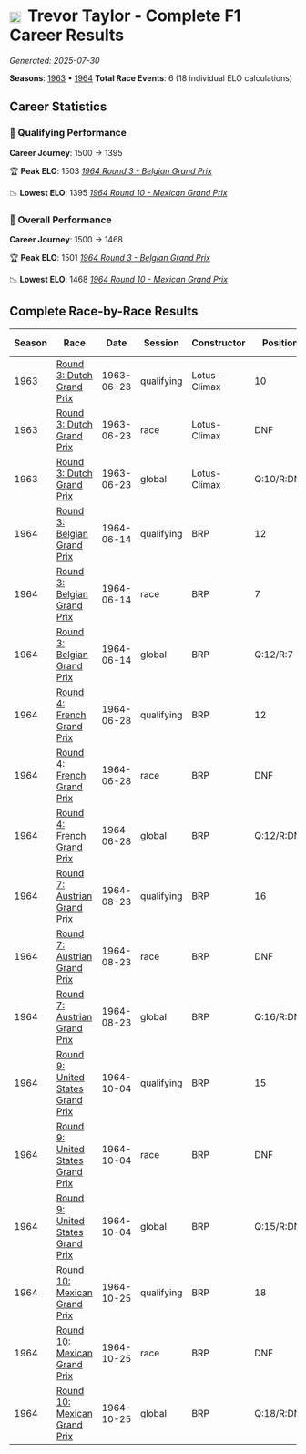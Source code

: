 # <img src="https://upload.wikimedia.org/wikipedia/commons/thumb/8/83/Flag_of_the_United_Kingdom_%283-5%29.svg/512px-Flag_of_the_United_Kingdom_%283-5%29.svg.png?20250726143817" alt="United Kingdom" width="20" height="auto" style="vertical-align: middle; margin-right: 5px;" onerror="this.outerHTML='🇬🇧'; this.style.marginRight='5px';"/> Trevor Taylor - Complete F1 Career Results

*Generated: 2025-07-30*

**Seasons**: [1963](../seasons/1963-season-report.md) • [1964](../seasons/1964-season-report.md)
**Total Race Events**: 6 (18 individual ELO calculations)

## Career Statistics

### 🏁 Qualifying Performance
**Career Journey**: 1500 → 1395

🏆 **Peak ELO**: 1503
   *[1964 Round 3 - Belgian Grand Prix](../seasons/1964-season-report.md#round-3-belgian-grand-prix)*

📉 **Lowest ELO**: 1395
   *[1964 Round 10 - Mexican Grand Prix](../seasons/1964-season-report.md#round-10-mexican-grand-prix)*

### 🌟 Overall Performance
**Career Journey**: 1500 → 1468

🏆 **Peak ELO**: 1501
   *[1964 Round 3 - Belgian Grand Prix](../seasons/1964-season-report.md#round-3-belgian-grand-prix)*

📉 **Lowest ELO**: 1468
   *[1964 Round 10 - Mexican Grand Prix](../seasons/1964-season-report.md#round-10-mexican-grand-prix)*


## Complete Race-by-Race Results

| Season | Race | Date | Session | Constructor | Position | Starting ELO | ELO Change | Final ELO | Teammate |
|--------|------|------|---------|-------------|----------|--------------|------------|-----------|----------|
| 1963 | [Round 3: Dutch Grand Prix](../seasons/1963-season-report.md#round-3-dutch-grand-prix) | 1963-06-23 | qualifying | Lotus-Climax | 10 | 1500 | -32 | 1468 | <img src="https://upload.wikimedia.org/wikipedia/commons/thumb/8/83/Flag_of_the_United_Kingdom_%283-5%29.svg/512px-Flag_of_the_United_Kingdom_%283-5%29.svg.png?20250726143817" alt="United Kingdom" width="20" height="auto" style="vertical-align: middle; margin-right: 5px;" onerror="this.outerHTML='🇬🇧'; this.style.marginRight='5px';"/> Jim Clark |
| 1963 | [Round 3: Dutch Grand Prix](../seasons/1963-season-report.md#round-3-dutch-grand-prix) | 1963-06-23 | race | Lotus-Climax | DNF | 1500 | N/A | 1500 | <img src="https://upload.wikimedia.org/wikipedia/commons/thumb/8/83/Flag_of_the_United_Kingdom_%283-5%29.svg/512px-Flag_of_the_United_Kingdom_%283-5%29.svg.png?20250726143817" alt="United Kingdom" width="20" height="auto" style="vertical-align: middle; margin-right: 5px;" onerror="this.outerHTML='🇬🇧'; this.style.marginRight='5px';"/> Jim Clark |
| 1963 | [Round 3: Dutch Grand Prix](../seasons/1963-season-report.md#round-3-dutch-grand-prix) | 1963-06-23 | global | Lotus-Climax | Q:10/R:DNF | 1500 | -10 | 1490 | <img src="https://upload.wikimedia.org/wikipedia/commons/thumb/8/83/Flag_of_the_United_Kingdom_%283-5%29.svg/512px-Flag_of_the_United_Kingdom_%283-5%29.svg.png?20250726143817" alt="United Kingdom" width="20" height="auto" style="vertical-align: middle; margin-right: 5px;" onerror="this.outerHTML='🇬🇧'; this.style.marginRight='5px';"/> Jim Clark |
| 1964 | [Round 3: Belgian Grand Prix](../seasons/1964-season-report.md#round-3-belgian-grand-prix) | 1964-06-14 | qualifying | BRP | 12 | 1468 | +35 | 1503 | <img src="https://upload.wikimedia.org/wikipedia/commons/thumb/8/83/Flag_of_the_United_Kingdom_%283-5%29.svg/512px-Flag_of_the_United_Kingdom_%283-5%29.svg.png?20250726143817" alt="United Kingdom" width="20" height="auto" style="vertical-align: middle; margin-right: 5px;" onerror="this.outerHTML='🇬🇧'; this.style.marginRight='5px';"/> Innes Ireland |
| 1964 | [Round 3: Belgian Grand Prix](../seasons/1964-season-report.md#round-3-belgian-grand-prix) | 1964-06-14 | race | BRP | 7 | 1500 | N/A | 1500 | <img src="https://upload.wikimedia.org/wikipedia/commons/thumb/8/83/Flag_of_the_United_Kingdom_%283-5%29.svg/512px-Flag_of_the_United_Kingdom_%283-5%29.svg.png?20250726143817" alt="United Kingdom" width="20" height="auto" style="vertical-align: middle; margin-right: 5px;" onerror="this.outerHTML='🇬🇧'; this.style.marginRight='5px';"/> Innes Ireland |
| 1964 | [Round 3: Belgian Grand Prix](../seasons/1964-season-report.md#round-3-belgian-grand-prix) | 1964-06-14 | global | BRP | Q:12/R:7 | 1490 | +11 | 1501 | <img src="https://upload.wikimedia.org/wikipedia/commons/thumb/8/83/Flag_of_the_United_Kingdom_%283-5%29.svg/512px-Flag_of_the_United_Kingdom_%283-5%29.svg.png?20250726143817" alt="United Kingdom" width="20" height="auto" style="vertical-align: middle; margin-right: 5px;" onerror="this.outerHTML='🇬🇧'; this.style.marginRight='5px';"/> Innes Ireland |
| 1964 | [Round 4: French Grand Prix](../seasons/1964-season-report.md#round-4-french-grand-prix) | 1964-06-28 | qualifying | BRP | 12 | 1503 | -35 | 1467 | <img src="https://upload.wikimedia.org/wikipedia/commons/thumb/8/83/Flag_of_the_United_Kingdom_%283-5%29.svg/512px-Flag_of_the_United_Kingdom_%283-5%29.svg.png?20250726143817" alt="United Kingdom" width="20" height="auto" style="vertical-align: middle; margin-right: 5px;" onerror="this.outerHTML='🇬🇧'; this.style.marginRight='5px';"/> Innes Ireland |
| 1964 | [Round 4: French Grand Prix](../seasons/1964-season-report.md#round-4-french-grand-prix) | 1964-06-28 | race | BRP | DNF | 1500 | N/A | 1500 | <img src="https://upload.wikimedia.org/wikipedia/commons/thumb/8/83/Flag_of_the_United_Kingdom_%283-5%29.svg/512px-Flag_of_the_United_Kingdom_%283-5%29.svg.png?20250726143817" alt="United Kingdom" width="20" height="auto" style="vertical-align: middle; margin-right: 5px;" onerror="this.outerHTML='🇬🇧'; this.style.marginRight='5px';"/> Innes Ireland |
| 1964 | [Round 4: French Grand Prix](../seasons/1964-season-report.md#round-4-french-grand-prix) | 1964-06-28 | global | BRP | Q:12/R:DNF | 1501 | -10 | 1490 | <img src="https://upload.wikimedia.org/wikipedia/commons/thumb/8/83/Flag_of_the_United_Kingdom_%283-5%29.svg/512px-Flag_of_the_United_Kingdom_%283-5%29.svg.png?20250726143817" alt="United Kingdom" width="20" height="auto" style="vertical-align: middle; margin-right: 5px;" onerror="this.outerHTML='🇬🇧'; this.style.marginRight='5px';"/> Innes Ireland |
| 1964 | [Round 7: Austrian Grand Prix](../seasons/1964-season-report.md#round-7-austrian-grand-prix) | 1964-08-23 | qualifying | BRP | 16 | 1467 | -29 | 1439 | <img src="https://upload.wikimedia.org/wikipedia/commons/thumb/8/83/Flag_of_the_United_Kingdom_%283-5%29.svg/512px-Flag_of_the_United_Kingdom_%283-5%29.svg.png?20250726143817" alt="United Kingdom" width="20" height="auto" style="vertical-align: middle; margin-right: 5px;" onerror="this.outerHTML='🇬🇧'; this.style.marginRight='5px';"/> Innes Ireland |
| 1964 | [Round 7: Austrian Grand Prix](../seasons/1964-season-report.md#round-7-austrian-grand-prix) | 1964-08-23 | race | BRP | DNF | 1500 | N/A | 1500 | <img src="https://upload.wikimedia.org/wikipedia/commons/thumb/8/83/Flag_of_the_United_Kingdom_%283-5%29.svg/512px-Flag_of_the_United_Kingdom_%283-5%29.svg.png?20250726143817" alt="United Kingdom" width="20" height="auto" style="vertical-align: middle; margin-right: 5px;" onerror="this.outerHTML='🇬🇧'; this.style.marginRight='5px';"/> Innes Ireland |
| 1964 | [Round 7: Austrian Grand Prix](../seasons/1964-season-report.md#round-7-austrian-grand-prix) | 1964-08-23 | global | BRP | Q:16/R:DNF | 1490 | -9 | 1481 | <img src="https://upload.wikimedia.org/wikipedia/commons/thumb/8/83/Flag_of_the_United_Kingdom_%283-5%29.svg/512px-Flag_of_the_United_Kingdom_%283-5%29.svg.png?20250726143817" alt="United Kingdom" width="20" height="auto" style="vertical-align: middle; margin-right: 5px;" onerror="this.outerHTML='🇬🇧'; this.style.marginRight='5px';"/> Innes Ireland |
| 1964 | [Round 9: United States Grand Prix](../seasons/1964-season-report.md#round-9-united-states-grand-prix) | 1964-10-04 | qualifying | BRP | 15 | 1439 | -24 | 1415 | <img src="https://upload.wikimedia.org/wikipedia/commons/thumb/8/83/Flag_of_the_United_Kingdom_%283-5%29.svg/512px-Flag_of_the_United_Kingdom_%283-5%29.svg.png?20250726143817" alt="United Kingdom" width="20" height="auto" style="vertical-align: middle; margin-right: 5px;" onerror="this.outerHTML='🇬🇧'; this.style.marginRight='5px';"/> Innes Ireland |
| 1964 | [Round 9: United States Grand Prix](../seasons/1964-season-report.md#round-9-united-states-grand-prix) | 1964-10-04 | race | BRP | DNF | 1500 | N/A | 1500 | <img src="https://upload.wikimedia.org/wikipedia/commons/thumb/8/83/Flag_of_the_United_Kingdom_%283-5%29.svg/512px-Flag_of_the_United_Kingdom_%283-5%29.svg.png?20250726143817" alt="United Kingdom" width="20" height="auto" style="vertical-align: middle; margin-right: 5px;" onerror="this.outerHTML='🇬🇧'; this.style.marginRight='5px';"/> Innes Ireland |
| 1964 | [Round 9: United States Grand Prix](../seasons/1964-season-report.md#round-9-united-states-grand-prix) | 1964-10-04 | global | BRP | Q:15/R:DNF | 1481 | -7 | 1474 | <img src="https://upload.wikimedia.org/wikipedia/commons/thumb/8/83/Flag_of_the_United_Kingdom_%283-5%29.svg/512px-Flag_of_the_United_Kingdom_%283-5%29.svg.png?20250726143817" alt="United Kingdom" width="20" height="auto" style="vertical-align: middle; margin-right: 5px;" onerror="this.outerHTML='🇬🇧'; this.style.marginRight='5px';"/> Innes Ireland |
| 1964 | [Round 10: Mexican Grand Prix](../seasons/1964-season-report.md#round-10-mexican-grand-prix) | 1964-10-25 | qualifying | BRP | 18 | 1415 | -20 | 1395 | <img src="https://upload.wikimedia.org/wikipedia/commons/thumb/8/83/Flag_of_the_United_Kingdom_%283-5%29.svg/512px-Flag_of_the_United_Kingdom_%283-5%29.svg.png?20250726143817" alt="United Kingdom" width="20" height="auto" style="vertical-align: middle; margin-right: 5px;" onerror="this.outerHTML='🇬🇧'; this.style.marginRight='5px';"/> Innes Ireland |
| 1964 | [Round 10: Mexican Grand Prix](../seasons/1964-season-report.md#round-10-mexican-grand-prix) | 1964-10-25 | race | BRP | DNF | 1500 | N/A | 1500 | <img src="https://upload.wikimedia.org/wikipedia/commons/thumb/8/83/Flag_of_the_United_Kingdom_%283-5%29.svg/512px-Flag_of_the_United_Kingdom_%283-5%29.svg.png?20250726143817" alt="United Kingdom" width="20" height="auto" style="vertical-align: middle; margin-right: 5px;" onerror="this.outerHTML='🇬🇧'; this.style.marginRight='5px';"/> Innes Ireland |
| 1964 | [Round 10: Mexican Grand Prix](../seasons/1964-season-report.md#round-10-mexican-grand-prix) | 1964-10-25 | global | BRP | Q:18/R:DNF | 1474 | -6 | 1468 | <img src="https://upload.wikimedia.org/wikipedia/commons/thumb/8/83/Flag_of_the_United_Kingdom_%283-5%29.svg/512px-Flag_of_the_United_Kingdom_%283-5%29.svg.png?20250726143817" alt="United Kingdom" width="20" height="auto" style="vertical-align: middle; margin-right: 5px;" onerror="this.outerHTML='🇬🇧'; this.style.marginRight='5px';"/> Innes Ireland |
